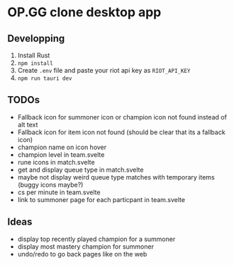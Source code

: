 # OP.GG clone desktop app
## Developping
1. Install Rust
2. `npm install`
3. Create `.env` file and paste your riot api key as `RIOT_API_KEY`
4. `npm run tauri dev`

## TODOs
- Fallback icon for summoner icon or champion icon not found instead of alt text
- Fallback icon for item icon not found (should be clear that its a fallback icon)
- champion name on icon hover
- champion level in team.svelte
- rune icons in match.svelte
- get and display queue type in match.svelte
- maybe not display weird queue type matches with temporary items (buggy icons maybe?)
- cs per minute in team.svelte
- link to summoner page for each particpant in team.svelte

## Ideas
- display top recently played champion for a summoner
- display most mastery champion for summoner
- undo/redo to go back pages like on the web
